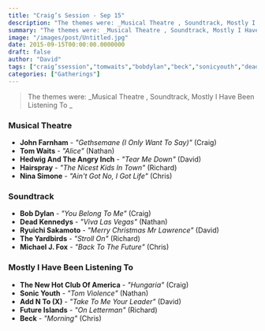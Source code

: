 ```yaml
---
title: "Craig’s Session - Sep 15"
description: "The themes were: _Musical Theatre , Soundtrack, Mostly I Have Been Listening To _"
summary: "The themes were: _Musical Theatre , Soundtrack, Mostly I Have Been Listening To _"
image: "/images/post/Untitled.jpg"
date: 2015-09-15T00:00:00.0000000
draft: false
author: "David"
tags: ["craig’ssession","tomwaits","bobdylan","beck","sonicyouth","deadkennedys","ninasimone","ryuichisakamoto","addnto(x","hairspray","johnfarnham","michaeljfox","theyardbirds","futureislands","hedwigandtheangryinch","thenewhotclubofamerica"]
categories: ["Gatherings"]
---
```

> The themes were: _Musical Theatre , Soundtrack, Mostly I Have Been Listening To _
### Musical Theatre 
- **John Farnham** - _"Gethsemane (I Only Want To Say)"_ (Craig)
- **Tom Waits** - _"Alice"_ (Nathan)
- **Hedwig And The Angry Inch** - _"Tear Me Down"_ (David)
- **Hairspray** - _"The Nicest Kids In Town"_ (Richard)
- **Nina Simone** - _"Ain't Got No, I Got Life"_ (Chris)
### Soundtrack
- **Bob Dylan** - _"You Belong To Me"_ (Craig)
- **Dead Kennedys** - _"Viva Las Vegas"_ (Nathan)
- **Ryuichi Sakamoto** - _"Merry Christmas Mr Lawrence"_ (David)
- **The Yardbirds** - _"Stroll On"_ (Richard)
- **Michael J. Fox** - _"Back To The Future"_ (Chris)
### Mostly I Have Been Listening To 
- **The New Hot Club Of America** - _"Hungaria"_ (Craig)
- **Sonic Youth** - _"Tom Violence"_ (Nathan)
- **Add N To (X)** - _"Take To Me Your Leader"_ (David)
- **Future Islands** - _"On Letterman"_ (Richard)
- **Beck** - _"Morning"_ (Chris)
